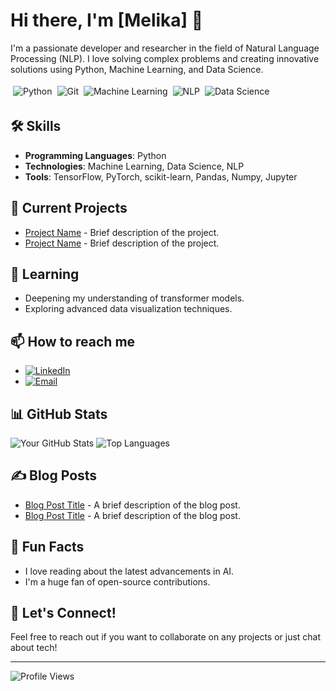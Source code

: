 # Hi there, I'm [Melika] 👋

I'm a passionate developer and researcher in the field of Natural Language Processing (NLP). I love solving complex problems and creating innovative solutions using Python, Machine Learning, and Data Science.

<div style="display: flex; flex-wrap: wrap;">
  <img src="https://img.shields.io/badge/Python-3776AB?style=for-the-badge&logo=python&logoColor=white" alt="Python" style="margin: 4px;"/>
  <img src="https://img.shields.io/badge/Git-F05032?style=for-the-badge&logo=git&logoColor=white" alt="Git" style="margin: 4px;"/>
  <img src="https://img.shields.io/badge/Machine%20Learning-FF6F00?style=for-the-badge&logo=apache-spark&logoColor=white" alt="Machine Learning" style="margin: 4px;"/>
  <img src="https://img.shields.io/badge/NLP-FF4154?style=for-the-badge&logo=nlp&logoColor=white" alt="NLP" style="margin: 4px;"/>
  <img src="https://img.shields.io/badge/Data%20Science-4A154B?style=for-the-badge&logo=jupyter&logoColor=white" alt="Data Science" style="margin: 4px;"/>
</div>

## 🛠 Skills

- **Programming Languages**: Python
- **Technologies**: Machine Learning, Data Science, NLP
- **Tools**: TensorFlow, PyTorch, scikit-learn, Pandas, Numpy, Jupyter

## 🔭 Current Projects

- [Project Name](link-to-project) - Brief description of the project.
- [Project Name](link-to-project) - Brief description of the project.

## 🌱 Learning

- Deepening my understanding of transformer models.
- Exploring advanced data visualization techniques.

## 📫 How to reach me

- [![LinkedIn](https://img.shields.io/badge/LinkedIn-0077B5?style=for-the-badge&logo=linkedin&logoColor=white)](https://www.linkedin.com/in/melika-sadat-mirdamadi-737680259/)
- [![Email](https://img.shields.io/badge/Email-D14836?style=for-the-badge&logo=gmail&logoColor=white)](mailto:mirdamadimelika3@gmail.com)

## 📊 GitHub Stats

![Your GitHub Stats](https://github-readme-stats.vercel.app/api?username=your-github-username&show_icons=true&theme=radical)
![Top Languages](https://github-readme-stats.vercel.app/api/top-langs/?username=your-github-username&layout=compact&theme=radical)

## ✍️ Blog Posts

- [Blog Post Title](link-to-blog-post) - A brief description of the blog post.
- [Blog Post Title](link-to-blog-post) - A brief description of the blog post.

## 🎉 Fun Facts

- I love reading about the latest advancements in AI.
- I'm a huge fan of open-source contributions.

## 🤝 Let's Connect!

Feel free to reach out if you want to collaborate on any projects or just chat about tech!

---

![Profile Views](https://komarev.com/ghpvc/?username=your-github-username&color=blue)
